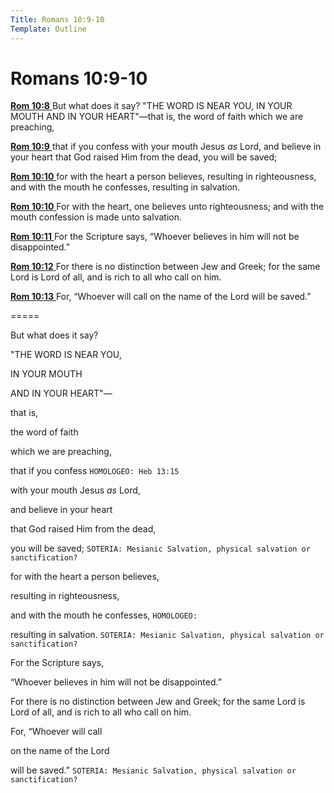 ```yaml
---
Title: Romans 10:9-10
Template: Outline
---
```


# Romans 10:9-10

[**Rom 10:8** ](verseid:45.10.8) But what does it say? "THE WORD IS NEAR YOU, IN YOUR MOUTH AND IN YOUR HEART"—that is, the word of faith which we are preaching,

[**Rom 10:9** ](verseid:45.10.9) that if you confess with your mouth Jesus *as* Lord, and believe in your heart that God raised Him from the dead, you will be saved;

[**Rom 10:10** ](verseid:45.10.10) for with the heart a person believes, resulting in righteousness, and with the mouth he confesses, resulting in salvation.

[**Rom 10:10** ](verseid:45.10.10) For with the heart, one believes unto righteousness; and with the mouth confession is made unto salvation.

[**Rom 10:11** ](verseid:45.10.11) For the Scripture says, “Whoever believes in him will not be disappointed.”

[**Rom 10:12** ](verseid:45.10.12) For there is no distinction between Jew and Greek; for the same Lord is Lord of all, and is rich to all who call on him.

[**Rom 10:13** ](verseid:45.10.13) For, “Whoever will call on the name of the Lord will be saved.”

=====

But what does it say?

"THE WORD IS NEAR YOU, 

IN YOUR MOUTH 

AND IN YOUR HEART"—

that is, 

the word of faith 

which we are preaching, 

that if you confess `HOMOLOGEO: Heb 13:15`

with your mouth Jesus *as* Lord, 

and believe in your heart 

that God raised Him from the dead, 

you will be saved; `SOTERIA: Mesianic Salvation, physical salvation or sanctification?`

for with the heart a person believes, 

resulting in righteousness, 

and with the mouth he confesses, `HOMOLOGEO:`

resulting in salvation. `SOTERIA: Mesianic Salvation, physical salvation or sanctification?`

For the Scripture says, 

“Whoever believes in him will not be disappointed.”

For there is no distinction between Jew and Greek; for the same Lord is Lord of all, and is rich to all who call on him.

For, “Whoever will call 

on the name of the Lord 

will be saved.” `SOTERIA: Mesianic Salvation, physical salvation or sanctification?`
